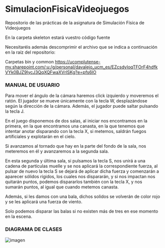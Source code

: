 # SimulacionFisicaVideojuegos
Repositorio de las prácticas de la asignatura de Simulación Física de Videojuegos

En la carpeta skeleton estará vuestro código fuente

Necesitaréis además descomprimir el archivo que se indica a continuación en la raíz del repositorio:

Carpetas bin y common https://ucomplutense-my.sharepoint.com/:u:/g/personal/davalejo_ucm_es/EZcsdyIoqTFOrF4hdfkVYk0BJZ9IycJ3QqXQFwaXVrlSKg?e=pfs6IO



### MANUAL DE USUARIO


Para mover el ángulo de la cámara haremos click izquierdo y moveremos el ratón. El jugador se mueve únicamente con la tecla W, desplazándose según la dirección de la cámara. Además, el jugador puede saltar pulsando la tecla J.

En el juego disponemos de dos salas, al iniciar nos encontramos en la primera, en la que encontramos una canasta, en la que tenemos que intentar anotar disparando con la tecla X, si metemos, saldrán fuegos artificiales y explotarán en el cielo.

Si avanzamos al tornado que hay en la parte del fondo de la sala, nos meteremos en él y avanzaremos a la segunda sala.

En esta segunda y última sala, si pulsamos la tecla S, nos unirá a una cadena de partículas muelle y se nos aplicará la correspondiente fuerza, al pulsar de nuevo la tecla S se dejará de aplicar dicha fuerza y comenzarán a aparecer sólidos rígidos, los cuales nos dispararán, y si nos impactan nos quitarán puntos, podemos dispararlos también con la tecla X, y nos sumarán puntos, al igual que cuando metemos canasta.

Además, si les damos con una bala, dichos solidos se volverán de color rojo y se les aplicará una fuerza de viento.

Solo podemos disparar las balas si no existen más de tres en ese momento en la escena.

### DIAGRAMA DE CLASES 
![imagen](https://user-images.githubusercontent.com/82326212/213529666-cc43c078-f000-4fad-bc98-0d38f6dcb642.png)

